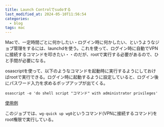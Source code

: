 ```yaml
---
title: Launch Controlでsudoする
last_modified_at: 2024-05-10T11:56:54
categories:
  - blog
tags: mac
---
```


Macで、一定時間ごとに何かしたい・ログイン時に何かしたい、というようなジョブ管理をするには、launchdを使う。これを使って、ログイン時に自動でVPNに接続するコマンドを叩きたい・・のだが、rootで実行する必要があるので、ひと手間が必要になる。

osascriptを使って、以下のようなコマンドを起動時に実行するようにしておけばrootで実行できる。ログイン時に起動するように設定していると、ログイン後にパスワード入力を求めるポップアップが出てくる。

```shell
osascript -e 'do shell script "コマンド" with administrator privileges'
```

[使用例](https://github.com/hotoku/auto-wg)

このジョブでは、`wg-quick up wg0`というコマンド(VPNに接続するコマンド)をroot権限で実行している。
